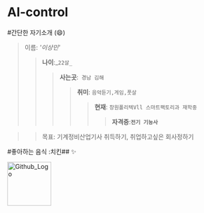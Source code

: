 # AI-control
#간단한 자기소개
(:smile:)
>이름: _'이상민'_
 >>**나이**:_`22살_`
 >>>**사는곳**:` 경남 김해`
 >>>>**취미**: `음악듣기,게임,풋살`
 >>>>> **현재**: `창원폴리텍Vll 스마트팩토리과 재학중`
 >>>>>>**자격증**:__`전기 기능사`__

>>목표: 기계정비산업기사 취득하기, 취업하고싶은 회사정하기

#좋아하는 음식 :치킨## :sparkles:  



<img src="https://media.istockphoto.com/photos/plate-of-fried-chicken-on-blue-plaid-towel-picture-id452813985" width="100px" height="100px" title="Github_Logo"></img>

